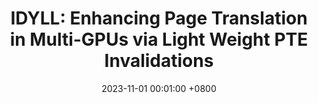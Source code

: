 ---
title:          "<strong>IDYLL: Enhancing Page Translation in Multi-GPUs via Light Weight PTE Invalidations</strong>"
cover_text:     "<strong>MICRO 2023</strong>"
date:           2023-11-01 00:01:00 +0800
selected:       false
pub:            "In Proceedings of the 56th IEEE/ACM International Symposium on Microarchitecture"
pub_date:       "2023"

authors:
  - <strong><u>Bingyao Li</u></strong>, Yanan Guo, Yueqi Wang, Aamer Jaleel, Jun Yang, and Xulong Tang
---